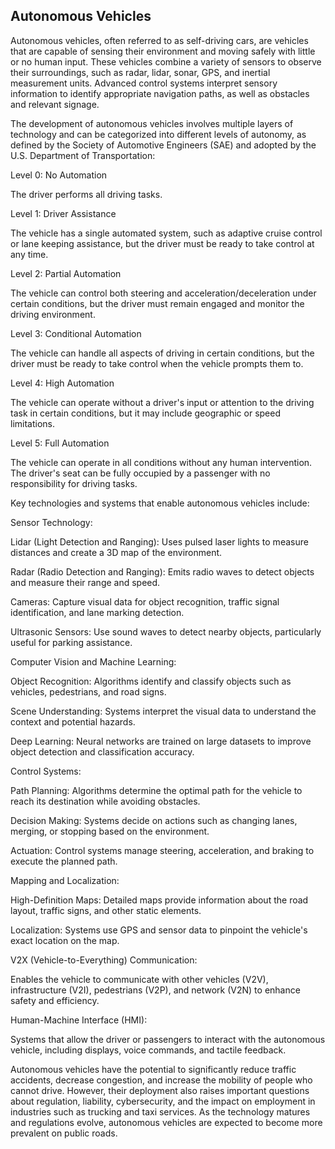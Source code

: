 ## Autonomous Vehicles

Autonomous vehicles, often referred to as self-driving cars, are vehicles that are capable of sensing their environment and moving safely with little or no human input. These vehicles combine a variety of sensors to observe their surroundings, such as radar, lidar, sonar, GPS, and inertial measurement units. Advanced control systems interpret sensory information to identify appropriate navigation paths, as well as obstacles and relevant signage.

The development of autonomous vehicles involves multiple layers of technology and can be categorized into different levels of autonomy, as defined by the Society of Automotive Engineers (SAE) and adopted by the U.S. Department of Transportation:

Level 0: No Automation

The driver performs all driving tasks.

Level 1: Driver Assistance

The vehicle has a single automated system, such as adaptive cruise control or lane keeping assistance, but the driver must be ready to take control at any time.

Level 2: Partial Automation

The vehicle can control both steering and acceleration/deceleration under certain conditions, but the driver must remain engaged and monitor the driving environment.

Level 3: Conditional Automation

The vehicle can handle all aspects of driving in certain conditions, but the driver must be ready to take control when the vehicle prompts them to.

Level 4: High Automation

The vehicle can operate without a driver's input or attention to the driving task in certain conditions, but it may include geographic or speed limitations.

Level 5: Full Automation

The vehicle can operate in all conditions without any human intervention. The driver's seat can be fully occupied by a passenger with no responsibility for driving tasks.

Key technologies and systems that enable autonomous vehicles include:

Sensor Technology:

Lidar (Light Detection and Ranging): Uses pulsed laser lights to measure distances and create a 3D map of the environment.

Radar (Radio Detection and Ranging): Emits radio waves to detect objects and measure their range and speed.

Cameras: Capture visual data for object recognition, traffic signal identification, and lane marking detection.

Ultrasonic Sensors: Use sound waves to detect nearby objects, particularly useful for parking assistance.

Computer Vision and Machine Learning:

Object Recognition: Algorithms identify and classify objects such as vehicles, pedestrians, and road signs.

Scene Understanding: Systems interpret the visual data to understand the context and potential hazards.

Deep Learning: Neural networks are trained on large datasets to improve object detection and classification accuracy.

Control Systems:

Path Planning: Algorithms determine the optimal path for the vehicle to reach its destination while avoiding obstacles.

Decision Making: Systems decide on actions such as changing lanes, merging, or stopping based on the environment.

Actuation: Control systems manage steering, acceleration, and braking to execute the planned path.

Mapping and Localization:

High-Definition Maps: Detailed maps provide information about the road layout, traffic signs, and other static elements.

Localization: Systems use GPS and sensor data to pinpoint the vehicle's exact location on the map.

V2X (Vehicle-to-Everything) Communication:

Enables the vehicle to communicate with other vehicles (V2V), infrastructure (V2I), pedestrians (V2P), and network (V2N) to enhance safety and efficiency.

Human-Machine Interface (HMI):

Systems that allow the driver or passengers to interact with the autonomous vehicle, including displays, voice commands, and tactile feedback.

Autonomous vehicles have the potential to significantly reduce traffic accidents, decrease congestion, and increase the mobility of people who cannot drive. However, their deployment also raises important questions about regulation, liability, cybersecurity, and the impact on employment in industries such as trucking and taxi services. As the technology matures and regulations evolve, autonomous vehicles are expected to become more prevalent on public roads.
